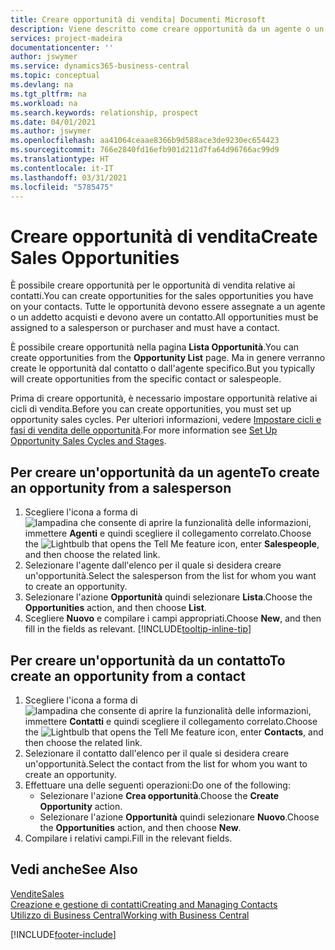 ```yaml
---
title: Creare opportunità di vendita| Documenti Microsoft
description: Viene descritto come creare opportunità da un agente o un contatto in Business Central.
services: project-madeira
documentationcenter: ''
author: jswymer
ms.service: dynamics365-business-central
ms.topic: conceptual
ms.devlang: na
ms.tgt_pltfrm: na
ms.workload: na
ms.search.keywords: relationship, prospect
ms.date: 04/01/2021
ms.author: jswymer
ms.openlocfilehash: aa41064ceaae8366b9d588ace3de9230ec654423
ms.sourcegitcommit: 766e2840fd16efb901d211d7fa64d96766ac99d9
ms.translationtype: HT
ms.contentlocale: it-IT
ms.lasthandoff: 03/31/2021
ms.locfileid: "5785475"
---
```

# <a name="create-sales-opportunities"></a><span data-ttu-id="20698-103">Creare opportunità di vendita</span><span class="sxs-lookup"><span data-stu-id="20698-103">Create Sales Opportunities</span></span>
<span data-ttu-id="20698-104">È possibile creare opportunità per le opportunità di vendita relative ai contatti.</span><span class="sxs-lookup"><span data-stu-id="20698-104">You can create opportunities for the sales opportunities you have on your contacts.</span></span> <span data-ttu-id="20698-105">Tutte le opportunità devono essere assegnate a un agente o un addetto acquisti e devono avere un contatto.</span><span class="sxs-lookup"><span data-stu-id="20698-105">All opportunities must be assigned to a salesperson or purchaser and must have a contact.</span></span>

<span data-ttu-id="20698-106">È possibile creare opportunità nella pagina **Lista Opportunità**.</span><span class="sxs-lookup"><span data-stu-id="20698-106">You can create opportunities from the **Opportunity List** page.</span></span> <span data-ttu-id="20698-107">Ma in genere verranno create le opportunità dal contatto o dall'agente specifico.</span><span class="sxs-lookup"><span data-stu-id="20698-107">But you typically will create opportunities from the specific contact or salespeople.</span></span>

<span data-ttu-id="20698-108">Prima di creare opportunità, è necessario impostare opportunità relative ai cicli di vendita.</span><span class="sxs-lookup"><span data-stu-id="20698-108">Before you can create opportunities, you must set up opportunity sales cycles.</span></span> <span data-ttu-id="20698-109">Per ulteriori informazioni, vedere [Impostare cicli e fasi di vendita delle opportunità](marketing-how-setup-opportunity-sales-cycles-stages.md).</span><span class="sxs-lookup"><span data-stu-id="20698-109">For more information see [Set Up Opportunity Sales Cycles and Stages](marketing-how-setup-opportunity-sales-cycles-stages.md).</span></span>

## <a name="to-create-an-opportunity-from-a-salesperson"></a><span data-ttu-id="20698-110">Per creare un'opportunità da un agente</span><span class="sxs-lookup"><span data-stu-id="20698-110">To create an opportunity from a salesperson</span></span>
1. <span data-ttu-id="20698-111">Scegliere l'icona a forma di ![lampadina che consente di aprire la funzionalità delle informazioni](media/ui-search/search_small.png "Informazioni sull'operazione che si desidera eseguire"), immettere **Agenti** e quindi scegliere il collegamento correlato.</span><span class="sxs-lookup"><span data-stu-id="20698-111">Choose the ![Lightbulb that opens the Tell Me feature](media/ui-search/search_small.png "Tell me what you want to do") icon, enter **Salespeople**, and then choose the related link.</span></span>
2. <span data-ttu-id="20698-112">Selezionare l'agente dall'elenco per il quale si desidera creare un'opportunità.</span><span class="sxs-lookup"><span data-stu-id="20698-112">Select the salesperson from the list for whom you want to create an opportunity.</span></span>
3. <span data-ttu-id="20698-113">Selezionare l'azione **Opportunità** quindi selezionare **Lista**.</span><span class="sxs-lookup"><span data-stu-id="20698-113">Choose the **Opportunities** action, and then choose **List**.</span></span>
4. <span data-ttu-id="20698-114">Scegliere **Nuovo** e compilare i campi appropriati.</span><span class="sxs-lookup"><span data-stu-id="20698-114">Choose **New**, and then fill in the fields as relevant.</span></span> [!INCLUDE[tooltip-inline-tip](includes/tooltip-inline-tip_md.md)]  



## <a name="to-create-an-opportunity-from-a-contact"></a><span data-ttu-id="20698-115">Per creare un'opportunità da un contatto</span><span class="sxs-lookup"><span data-stu-id="20698-115">To create an opportunity from a contact</span></span>
1. <span data-ttu-id="20698-116">Scegliere l'icona a forma di ![lampadina che consente di aprire la funzionalità delle informazioni](media/ui-search/search_small.png "Informazioni sull'operazione che si desidera eseguire"), immettere **Contatti** e quindi scegliere il collegamento correlato.</span><span class="sxs-lookup"><span data-stu-id="20698-116">Choose the ![Lightbulb that opens the Tell Me feature](media/ui-search/search_small.png "Tell me what you want to do") icon, enter **Contacts**, and then choose the related link.</span></span>
2. <span data-ttu-id="20698-117">Selezionare il contatto dall'elenco per il quale si desidera creare un'opportunità.</span><span class="sxs-lookup"><span data-stu-id="20698-117">Select the contact from the list for whom you want to create an opportunity.</span></span>
3. <span data-ttu-id="20698-118">Effettuare una delle seguenti operazioni:</span><span class="sxs-lookup"><span data-stu-id="20698-118">Do one of the following:</span></span>
   * <span data-ttu-id="20698-119">Selezionare l'azione **Crea opportunità**.</span><span class="sxs-lookup"><span data-stu-id="20698-119">Choose the **Create Opportunity** action.</span></span>
   * <span data-ttu-id="20698-120">Selezionare l'azione **Opportunità** quindi selezionare **Nuovo**.</span><span class="sxs-lookup"><span data-stu-id="20698-120">Choose the  **Opportunities** action, and then choose **New**.</span></span>
4. <span data-ttu-id="20698-121">Compilare i relativi campi.</span><span class="sxs-lookup"><span data-stu-id="20698-121">Fill in the relevant fields.</span></span>

## <a name="see-also"></a><span data-ttu-id="20698-122">Vedi anche</span><span class="sxs-lookup"><span data-stu-id="20698-122">See Also</span></span>
[<span data-ttu-id="20698-123">Vendite</span><span class="sxs-lookup"><span data-stu-id="20698-123">Sales</span></span>](sales-manage-sales.md)  
[<span data-ttu-id="20698-124">Creazione e gestione di contatti</span><span class="sxs-lookup"><span data-stu-id="20698-124">Creating and Managing Contacts</span></span>](marketing-contacts.md)  
[<span data-ttu-id="20698-125">Utilizzo di Business Central</span><span class="sxs-lookup"><span data-stu-id="20698-125">Working with Business Central</span></span>](ui-work-product.md)


[!INCLUDE[footer-include](includes/footer-banner.md)]